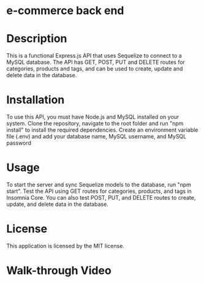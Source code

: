 # e-commerce back end

# Description

This is a functional Express.js API that uses Sequelize to connect to a MySQL database. The API has GET, POST, PUT and DELETE routes for categories, products and tags, and can be used to create, update and delete data in the database.

# Installation

To use this API, you must have Node.js and MySQL installed on your system. Clone the repository, navigate to the root folder and run "npm install" to install the required dependencies. Create an environment variable file (.env) and add your database name, MySQL username, and MySQL password

# Usage

To start the server and sync Sequelize models to the database, run "npm start". Test the API using GET routes for categories, products, and tags in Insomnia Core. You can also test POST, PUT, and DELETE routes to create, update, and delete data in the database.

# License
This application is licensed by the MIT license.

# Walk-through Video


